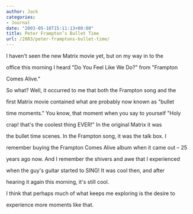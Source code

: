 ```yaml
---
author: Jack
categories:
- Journal
date: "2003-05-18T15:11:13+00:00"
title: Peter Frampton’s Bullet Time
url: /2003/peter-framptons-bullet-time/
---
```


I haven't seen the new Matrix movie yet, but on my way in to the
  

  
office this morning I heard "Do You Feel Like We Do?" from "Frampton
  

  
Comes Alive."

So what? Well, it occurred to me that both the Frampton song and the
  

  
first Matrix movie contained what are probably now known as "bullet
  

  
time moments." You know, that moment when you say to yourself "Holy
  

  
crap! that's the coolest thing EVER!" In the original Matrix it was
  

  
the bullet time scenes. In the Frampton song, it was the talk box. I
  

  
remember buying the Frampton Comes Alive album when it came out &#8211; 25
  

  
years ago now. And I remember the shivers and awe that I experienced
  

  
when the guy's guitar started to SING! It was cool then, and after
  

  
hearing it again this morning, it's still cool.

I think that perhaps much of what keeps me exploring is the desire to
  

  
experience more moments like that.
